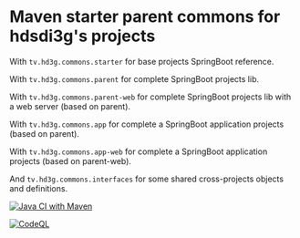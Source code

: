 # Maven starter parent commons for hdsdi3g's projects

With `tv.hd3g.commons.starter` for base projects SpringBoot reference.

With `tv.hd3g.commons.parent` for complete SpringBoot projects lib.

With `tv.hd3g.commons.parent-web` for complete SpringBoot projects lib with a web server (based on parent).

With `tv.hd3g.commons.app` for complete a SpringBoot application projects (based on parent).

With `tv.hd3g.commons.app-web` for complete a SpringBoot application projects (based on parent-web).

And `tv.hd3g.commons.interfaces` for some shared cross-projects objects and definitions.

[![Java CI with Maven](https://github.com/hdsdi3g/mvn-starter/actions/workflows/maven-package.yml/badge.svg)](https://github.com/hdsdi3g/mvn-starter/actions/workflows/maven-package.yml)

[![CodeQL](https://github.com/hdsdi3g/mvn-starter/actions/workflows/codeql-analysis.yml/badge.svg)](https://github.com/hdsdi3g/mvn-starter/actions/workflows/codeql-analysis.yml)

